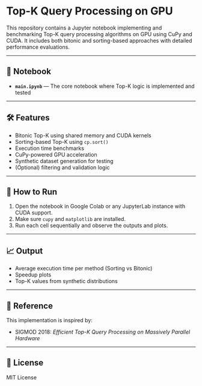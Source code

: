 # Top-K Query Processing on GPU

This repository contains a Jupyter notebook implementing and benchmarking Top-K query processing algorithms on GPU using CuPy and CUDA. It includes both bitonic and sorting-based approaches with detailed performance evaluations.

---

## 📘 Notebook

- **`main.ipynb`** — The core notebook where Top-K logic is implemented and tested

---

## 🛠️ Features

- Bitonic Top-K using shared memory and CUDA kernels
- Sorting-based Top-K using `cp.sort()`
- Execution time benchmarks
- CuPy-powered GPU acceleration
- Synthetic dataset generation for testing
- (Optional) filtering and validation logic

---

## 🚀 How to Run

1. Open the notebook in Google Colab or any JupyterLab instance with CUDA support.
2. Make sure `cupy` and `matplotlib` are installed.
3. Run each cell sequentially and observe the outputs and plots.

---

## 📈 Output

- Average execution time per method (Sorting vs Bitonic)
- Speedup plots
- Top-K values from synthetic distributions

---

## 📘 Reference

This implementation is inspired by:
- SIGMOD 2018: *Efficient Top-K Query Processing on Massively Parallel Hardware*

---

## 📄 License

MIT License
